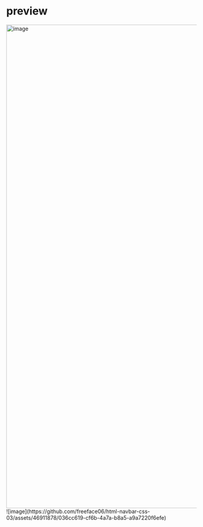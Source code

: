 # preview
<img width="1280" alt="image" src="https://github.com/freeface06/html-navbar-css-03/assets/46911878/1a0d64d6-2141-4858-ad2a-f784ff8bd3a3">
![image](https://github.com/freeface06/html-navbar-css-03/assets/46911878/036cc619-cf6b-4a7a-b8a5-a9a7220f6efe)


